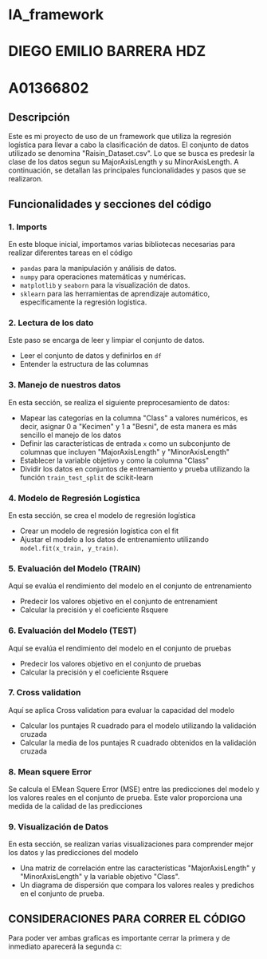 # IA_framework
# DIEGO EMILIO BARRERA HDZ
# A01366802

## Descripción

Este es mi proyecto de uso de un framework que utiliza la regresión logística para llevar a cabo la clasificación de datos. El conjunto de datos utilizado se denomina "Raisin_Dataset.csv". 
Lo que se busca es predesir la clase de los datos segun su MajorAxisLength y su MinorAxisLength.
A continuación, se detallan las principales funcionalidades y pasos que se realizaron.

## Funcionalidades y secciones del código

### 1. Imports

En este bloque inicial, importamos varias bibliotecas necesarias para realizar diferentes tareas en el código

- `pandas` para la manipulación y análisis de datos.
- `numpy` para operaciones matemáticas y numéricas.
- `matplotlib` y `seaborn` para la visualización de datos.
- `sklearn` para las herramientas de aprendizaje automático, específicamente la regresión logística.

### 2. Lectura de los dato

Este paso se encarga de leer y limpiar el conjunto de datos.

- Leer el conjunto de datos y definirlos en `df`
- Entender la estructura de las columnas

### 3. Manejo de nuestros datos

En esta sección, se realiza el siguiente preprocesamiento de datos:

- Mapear las categorías en la columna "Class" a valores numéricos, es decir, asignar 0 a "Kecimen" y 1 a "Besni", de esta manera es más sencillo el manejo de los datos
- Definir las características de entrada `x` como un subconjunto de columnas que incluyen "MajorAxisLength" y "MinorAxisLength"
- Establecer la variable objetivo `y` como la columna "Class"
- Dividir los datos en conjuntos de entrenamiento y prueba utilizando la función `train_test_split` de scikit-learn

### 4. Modelo de Regresión Logística

En esta sección, se crea el modelo de regresión logística

- Crear un modelo de regresión logística con el fit
- Ajustar el modelo a los datos de entrenamiento utilizando `model.fit(x_train, y_train)`.

### 5. Evaluación del Modelo (TRAIN)

Aquí se evalúa el rendimiento del modelo en el conjunto de entrenamiento

- Predecir los valores objetivo en el conjunto de entrenamient
- Calcular la precisión y el coeficiente Rsquere

### 6. Evaluación del Modelo (TEST)

Aquí se evalúa el rendimiento del modelo en el conjunto de pruebas

- Predecir los valores objetivo en el conjunto de pruebas
- Calcular la precisión y el coeficiente Rsquere

### 7. Cross validation

Aquí se aplica Cross validation para evaluar la capacidad del modelo

- Calcular los puntajes R cuadrado para el modelo utilizando la validación cruzada
- Calcular la media de los puntajes R cuadrado obtenidos en la validación cruzada

### 8. Mean squere Error

Se calcula el EMean Squere Error (MSE) entre las predicciones del modelo y los valores reales en el conjunto de prueba. Este valor proporciona una medida de la calidad de las predicciones

### 9. Visualización de Datos

En esta sección, se realizan varias visualizaciones para comprender mejor los datos y las predicciones del modelo

- Una matriz de correlación entre las características "MajorAxisLength" y "MinorAxisLength" y la variable objetivo "Class".
- Un diagrama de dispersión que compara los valores reales y predichos en el conjunto de prueba.

## CONSIDERACIONES PARA CORRER EL CÓDIGO
Para poder ver ambas graficas es importante cerrar la primera y de inmediato aparecerá la segunda c:
